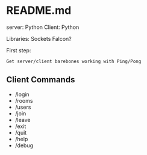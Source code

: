 # README.md

server: Python
Client: Python

Libraries: Sockets Falcon?


First step:

    Get server/client barebones working with Ping/Pong



## Client Commands

* /login
* /rooms
* /users
* /join
* /leave
* /exit
* /quit
* /help
* /debug


